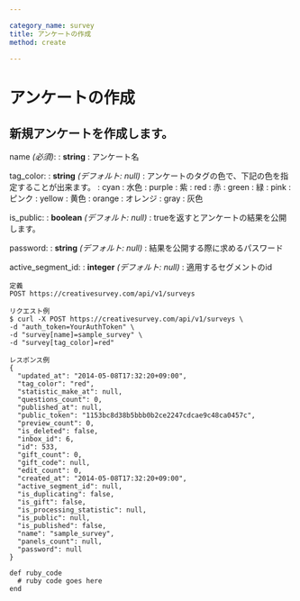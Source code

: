 ```yaml
---

category_name: survey
title: アンケートの作成
method: create

---
```


# アンケートの作成

## 新規アンケートを作成します。


name _(必須)_:
: __string__
: アンケート名

tag_color:
: __string__ _(デフォルト: null)_
: アンケートのタグの色で、下記の色を指定することが出来ます。
: cyan   : 水色
: purple : 紫
: red    : 赤
: green  : 緑
: pink   : ピンク
: yellow : 黄色
: orange : オレンジ
: gray   : 灰色

is_public:
: __boolean__ _(デフォルト: null)_
: trueを返すとアンケートの結果を公開します。

password:
: __string__ _(デフォルト: null)_
: 結果を公開する際に求めるパスワード

active_segment_id:
: __integer__ _(デフォルト: null)_
: 適用するセグメントのid

~~~
定義
POST https://creativesurvey.com/api/v1/surveys

リクエスト例
$ curl -X POST https://creativesurvey.com/api/v1/surveys \
-d "auth_token=YourAuthToken" \
-d "survey[name]=sample_survey" \
-d "survey[tag_color]=red"

レスポンス例
{
  "updated_at": "2014-05-08T17:32:20+09:00",
  "tag_color": "red",
  "statistic_make_at": null,
  "questions_count": 0,
  "published_at": null,
  "public_token": "1153bc8d38b5bbb0b2ce2247cdcae9c48ca0457c",
  "preview_count": 0,
  "is_deleted": false,
  "inbox_id": 6,
  "id": 533,
  "gift_count": 0,
  "gift_code": null,
  "edit_count": 0,
  "created_at": "2014-05-08T17:32:20+09:00",
  "active_segment_id": null,
  "is_duplicating": false,
  "is_gift": false,
  "is_processing_statistic": null,
  "is_public": null,
  "is_published": false,
  "name": "sample_survey",
  "panels_count": null,
  "password": null
}
~~~
 
~~~
def ruby_code
  # ruby code goes here
end
~~~

　
　

